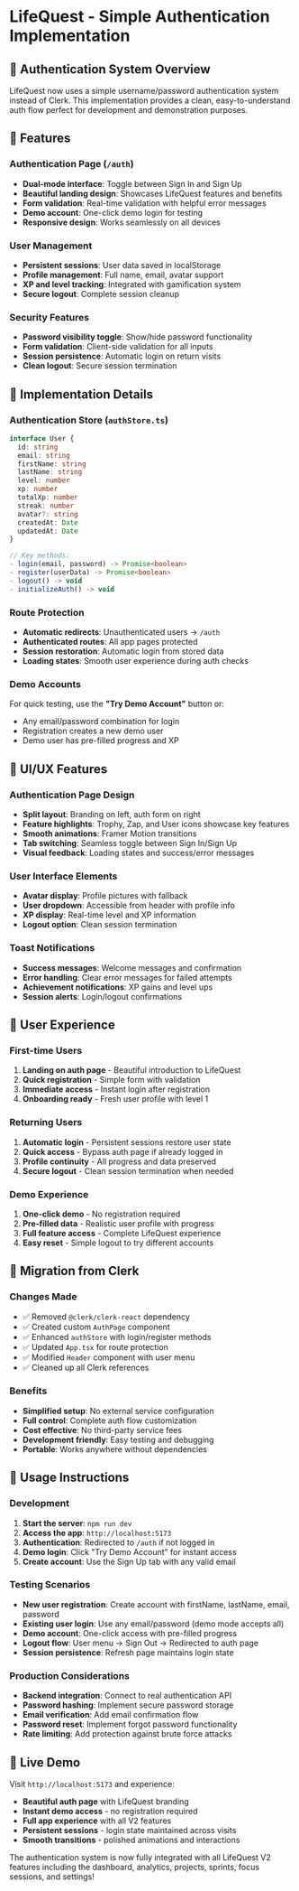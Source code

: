 # LifeQuest - Simple Authentication Implementation

## 🔐 Authentication System Overview

LifeQuest now uses a simple username/password authentication system instead of Clerk. This implementation provides a clean, easy-to-understand auth flow perfect for development and demonstration purposes.

## 🚀 Features

### Authentication Page (`/auth`)
- **Dual-mode interface**: Toggle between Sign In and Sign Up
- **Beautiful landing design**: Showcases LifeQuest features and benefits
- **Form validation**: Real-time validation with helpful error messages
- **Demo account**: One-click demo login for testing
- **Responsive design**: Works seamlessly on all devices

### User Management
- **Persistent sessions**: User data saved in localStorage
- **Profile management**: Full name, email, avatar support
- **XP and level tracking**: Integrated with gamification system
- **Secure logout**: Complete session cleanup

### Security Features
- **Password visibility toggle**: Show/hide password functionality
- **Form validation**: Client-side validation for all inputs
- **Session persistence**: Automatic login on return visits
- **Clean logout**: Secure session termination

## 🔧 Implementation Details

### Authentication Store (`authStore.ts`)
```typescript
interface User {
  id: string
  email: string
  firstName: string
  lastName: string
  level: number
  xp: number
  totalXp: number
  streak: number
  avatar?: string
  createdAt: Date
  updatedAt: Date
}

// Key methods:
- login(email, password) -> Promise<boolean>
- register(userData) -> Promise<boolean>
- logout() -> void
- initializeAuth() -> void
```

### Route Protection
- **Automatic redirects**: Unauthenticated users → `/auth`
- **Authenticated routes**: All app pages protected
- **Session restoration**: Automatic login from stored data
- **Loading states**: Smooth user experience during auth checks

### Demo Accounts
For quick testing, use the **"Try Demo Account"** button or:
- Any email/password combination for login
- Registration creates a new demo user
- Demo user has pre-filled progress and XP

## 🎨 UI/UX Features

### Authentication Page Design
- **Split layout**: Branding on left, auth form on right
- **Feature highlights**: Trophy, Zap, and User icons showcase key features
- **Smooth animations**: Framer Motion transitions
- **Tab switching**: Seamless toggle between Sign In/Sign Up
- **Visual feedback**: Loading states and success/error messages

### User Interface Elements
- **Avatar display**: Profile pictures with fallback
- **User dropdown**: Accessible from header with profile info
- **XP display**: Real-time level and XP information
- **Logout option**: Clean session termination

### Toast Notifications
- **Success messages**: Welcome messages and confirmation
- **Error handling**: Clear error messages for failed attempts
- **Achievement notifications**: XP gains and level ups
- **Session alerts**: Login/logout confirmations

## 📱 User Experience

### First-time Users
1. **Landing on auth page** - Beautiful introduction to LifeQuest
2. **Quick registration** - Simple form with validation
3. **Immediate access** - Instant login after registration
4. **Onboarding ready** - Fresh user profile with level 1

### Returning Users
1. **Automatic login** - Persistent sessions restore user state
2. **Quick access** - Bypass auth page if already logged in
3. **Profile continuity** - All progress and data preserved
4. **Secure logout** - Clean session termination when needed

### Demo Experience
1. **One-click demo** - No registration required
2. **Pre-filled data** - Realistic user profile with progress
3. **Full feature access** - Complete LifeQuest experience
4. **Easy reset** - Simple logout to try different accounts

## 🔄 Migration from Clerk

### Changes Made
- ✅ Removed `@clerk/clerk-react` dependency
- ✅ Created custom `AuthPage` component
- ✅ Enhanced `authStore` with login/register methods
- ✅ Updated `App.tsx` for route protection
- ✅ Modified `Header` component with user menu
- ✅ Cleaned up all Clerk references

### Benefits
- **Simplified setup**: No external service configuration
- **Full control**: Complete auth flow customization
- **Cost effective**: No third-party service fees
- **Development friendly**: Easy testing and debugging
- **Portable**: Works anywhere without dependencies

## 🎯 Usage Instructions

### Development
1. **Start the server**: `npm run dev`
2. **Access the app**: `http://localhost:5173`
3. **Authentication**: Redirected to `/auth` if not logged in
4. **Demo login**: Click "Try Demo Account" for instant access
5. **Create account**: Use the Sign Up tab with any valid email

### Testing Scenarios
- **New user registration**: Create account with firstName, lastName, email, password
- **Existing user login**: Use any email/password (demo mode accepts all)
- **Demo account**: One-click access with pre-filled progress
- **Logout flow**: User menu → Sign Out → Redirected to auth page
- **Session persistence**: Refresh page maintains login state

### Production Considerations
- **Backend integration**: Connect to real authentication API
- **Password hashing**: Implement secure password storage
- **Email verification**: Add email confirmation flow
- **Password reset**: Implement forgot password functionality
- **Rate limiting**: Add protection against brute force attacks

## 🚀 Live Demo

Visit `http://localhost:5173` and experience:
- **Beautiful auth page** with LifeQuest branding
- **Instant demo access** - no registration required
- **Full app experience** with all V2 features
- **Persistent sessions** - login state maintained across visits
- **Smooth transitions** - polished animations and interactions

The authentication system is now fully integrated with all LifeQuest V2 features including the dashboard, analytics, projects, sprints, focus sessions, and settings!
